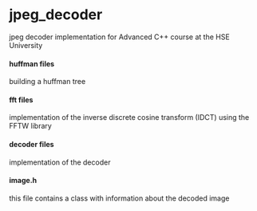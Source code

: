 # jpeg_decoder
jpeg decoder implementation for Advanced C++ course at the HSE University

#### huffman files
building a huffman tree

#### fft files
implementation of the inverse discrete cosine transform (IDCT) using the FFTW library

#### decoder files
implementation of the decoder

#### image.h
this file contains a class with information about the decoded image
